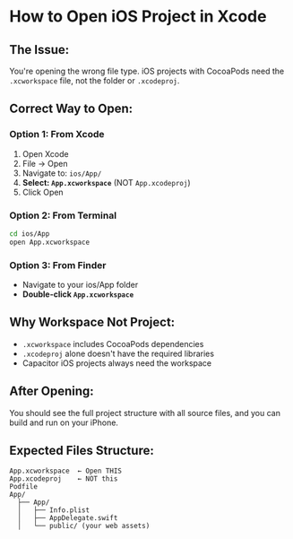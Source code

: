 # How to Open iOS Project in Xcode

## The Issue:
You're opening the wrong file type. iOS projects with CocoaPods need the `.xcworkspace` file, not the folder or `.xcodeproj`.

## Correct Way to Open:

### Option 1: From Xcode
1. Open Xcode
2. File → Open
3. Navigate to: `ios/App/`
4. **Select: `App.xcworkspace`** (NOT `App.xcodeproj`)
5. Click Open

### Option 2: From Terminal
```bash
cd ios/App
open App.xcworkspace
```

### Option 3: From Finder
- Navigate to your ios/App folder
- **Double-click `App.xcworkspace`**

## Why Workspace Not Project:
- `.xcworkspace` includes CocoaPods dependencies
- `.xcodeproj` alone doesn't have the required libraries
- Capacitor iOS projects always need the workspace

## After Opening:
You should see the full project structure with all source files, and you can build and run on your iPhone.

## Expected Files Structure:
```
App.xcworkspace  ← Open THIS
App.xcodeproj    ← NOT this
Podfile
App/
  ├── App/
  │   ├── Info.plist
  │   ├── AppDelegate.swift
  │   └── public/ (your web assets)
```